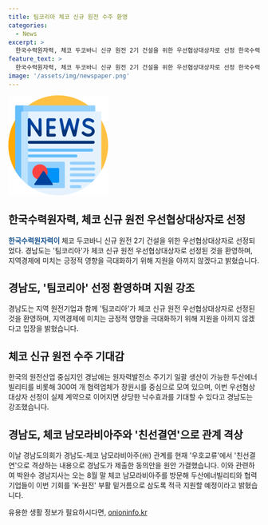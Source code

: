 ```yaml
---
title: 팀코리아 체코 신규 원전 수주 환영
categories:
  - News
excerpt: >
  한국수력원자력, 체코 두코바니 신규 원전 2기 건설을 위한 우선협상대상자로 선정 한국수력원자력이 체코 두코바니 신규 원전 2기 건설을 위한 우선협상대상자로 선정됐다. 이에 경남도는 팀코리아의 선정을 환영하며 지역 경제에 긍정적인 영향을 기대하고 있다. 지역 기업들과 함께 동반 성장할 수 있도록 노력하겠다는 입장이다. 이번 선정으로 두산에너빌리티 등 300여 개 협력업체가 창원시를 중심으로 모여 있는 경남에서 원전 생태계가 이루어지며 상당한 낙수효과를 기대하고 있다고 강조했다. 경남도의회는 경남도-체코 남모라비아주 관계를 친선결연으로 격상하는 내용으로 동의안을 가결했으며, 경남지사는 이를 바탕으로 체코 남모라비아주를 방문해 협력 기업들을 적극 지원할 계획이다. SBS Biz는 제보를 기다리고 있으니 자세한 내용은 홈페이지를 참고하길 바란다. (출처: SBS Biz) [홈페이지 바로가기](https://url.kr/9pghjn)
feature_text: >
  한국수력원자력, 체코 두코바니 신규 원전 2기 건설을 위한 우선협상대상자로 선정 한국수력원자력이 체코 두코바니 신규 원전 2기 건설을 위한 우선협상대상자로 선정됐다. 이에 경남도는 팀코리아의 선정을 환영하며 지역 경제에 긍정적인 영향을 기대하고 있다. 지역 기업들과 함께 동반 성장할 수 있도록 노력하겠다는 입장이다. 이번 선정으로 두산에너빌리티 등 300여 개 협력업체가 창원시를 중심으로 모여 있는 경남에서 원전 생태계가 이루어지며 상당한 낙수효과를 기대하고 있다고 강조했다. 경남도의회는 경남도-체코 남모라비아주 관계를 친선결연으로 격상하는 내용으로 동의안을 가결했으며, 경남지사는 이를 바탕으로 체코 남모라비아주를 방문해 협력 기업들을 적극 지원할 계획이다. SBS Biz는 제보를 기다리고 있으니 자세한 내용은 홈페이지를 참고하길 바란다. (출처: SBS Biz) [홈페이지 바로가기](https://url.kr/9pghjn)
image: '/assets/img/newspaper.png'
---
```


<p><img src="/assets/img/newspaper.png" alt="kimp 속보" /></p>

<h2 data-ke-size="size26">한국수력원자력, 체코 신규 원전 우선협상대상자로 선정</h2>

<p data-ke-size="size16"><b><span style="color: #1a5490;">한국수력원자력이</span></b> 체코 두코바니 신규 원전 2기 건설을 위한 우선협상대상자로 선정되었다. 경남도는 '팀코리아'가 체코 신규 원전 우선협상대상자로 선정된 것을 환영하며, 지역경제에 미치는 긍정적 영향을 극대화하기 위해 지원을 아끼지 않겠다고 밝혔습니다.</p>

<h2 data-ke-size="size26">경남도, '팀코리아' 선정 환영하며 지원 강조</h2>

<p data-ke-size="size16">경남도는 지역 원전기업과 함께 '팀코리아'가 체코 신규 원전 우선협상대상자로 선정된 것을 환영하며, 지역경제에 미치는 긍정적 영향을 극대화하기 위해 지원을 아끼지 않겠다고 입장을 밝혔습니다.</p>

<h2 data-ke-size="size26">체코 신규 원전 수주 기대감</h2>

<p data-ke-size="size16">한국의 원전산업 중심지인 경남에는 원자력발전소 주기기 일괄 생산이 가능한 두산에너빌리티를 비롯해 300여 개 협력업체가 창원시를 중심으로 모여 있으며, 이번 우선협상대상자 선정이 실제 계약으로 이어지면 상당한 낙수효과를 기대할 수 있다고 경남도는 강조했습니다.</p>

<h2 data-ke-size="size26">경남도, 체코 남모라비아주와 '친선결연'으로 관계 격상</h2>

<p data-ke-size="size16">이날 경남도의회가 경남도-체코 남모라비아주(州) 관계를 현재 '우호교류'에서 '친선결연'으로 격상하는 내용으로 경남도가 제출한 동의안을 원안 가결했습니다. 이와 관련하여 박완수 경남지사는 오는 8월 말 체코 남모라비아주를 방문해 두산에너빌리티와 협력 기업들이 이번 기회를 'K-원전' 부활 밑거름으로 삼도록 적극 지원할 예정이라고 밝혔습니다.</p>
유용한 생활 정보가 필요하시다면, <a href="https://onioninfo.kr" rel="dofollow">onioninfo.kr</a>


